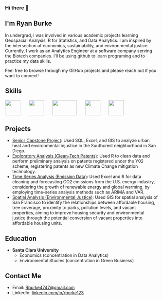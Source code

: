 ### Hi there 👋 

## I'm Ryan Burke 

In undergrad, I was involved in various academic projects learning Geospacial Analysis, R for Statistics, and Data Analytics. I am inspired by the intersection of economics, sustainability, and environmental justice. Currently, I work as an Analytics Engineer at a software company serving the Biotech companies. I'll be using github to learn programing and to practice my data skills.

Feel free to browse through my GitHub projects and please reach out if you want to connect!

## Skills

<img src="https://upload.wikimedia.org/wikipedia/commons/thumb/1/1b/R_logo.svg/1200px-R_logo.svg.png" width="50" height="50">&nbsp;&nbsp;&nbsp;&nbsp;&nbsp;&nbsp;
<img src="https://db.cs.uni-tuebingen.de/teaching/ws2223/sql-is-a-programming-language/logo.svg" width="50" height="50">&nbsp;&nbsp;&nbsp;&nbsp;&nbsp;&nbsp;
<img src="https://logos-world.net/wp-content/uploads/2021/10/Tableau-Emblem.png" width="80" height="50">&nbsp;&nbsp;&nbsp;&nbsp;&nbsp;&nbsp;
<img src="https://www.technology.pitt.edu/sites/default/files/icon-graphics/1200px-Microsoft_Excel_2013_logo.svg_.png" width="50" height="50">&nbsp;&nbsp;&nbsp;&nbsp;&nbsp;&nbsp;
<img src="https://upload.wikimedia.org/wikipedia/commons/thumb/d/df/ArcGIS_logo.png/600px-ArcGIS_logo.png" width="50" height="50">

## Projects 
- [Senior Capstone Project](https://github.com/RyanJBurke/RyanJBurke/blob/main/SeniorCapstone_UrbanReforestation.pdf): Used SQL, Excel, and GIS to analyze urban heat and environmental injustice in the Southcrest neighborhood in San Diego. 
- [Exploratory Analysis (Clean-Tech Patents)](https://github.com/RyanJBurke/RyanJBurke/blob/main/CleanTech_EDA.pdf): Used R to clean data and perform preliminary analysis on patents registered under the Y02 scheme, registering patents as new Climate Change mitigation technology.
- [Time Series Analysis (Emission Data)](https://github.com/RyanJBurke/RyanJBurke/blob/main/Time_Series_Analysis_Emissions.pdf): Used Excel and R for data cleaning and forecasting CO2 emissions from the U.S. energy industry, considering the growth of renewable energy and global warming, by employing time-series analysis methods such as ARIMA and VAR.
- [Spatial Analysis (Environmental Justice)](https://github.com/RyanJBurke/RyanJBurke/blob/main/GIS_FinalProj.pdf): Used GIS for spatial analysis of San Francisco to identify the relationships between affordable housing, tree coverage, proximity to parks, pollution levels, and vacant properties, aiming to improve housing security and environmental justice through the potential conversion of vacant properties into affordable housing units.

## Education 
- **Santa Clara University**
    - Economics (concentration in Data Analytics)
    - Environmental Studies (concentration in Green Business)


## Contact Me
- Email: [Rburke4747@gmail.com](mailto:rburke4747@gmail.com)
- LinkedIn: [linkedin.com/in/rburke123](https://www.linkedin.com/in/rburke123/)

